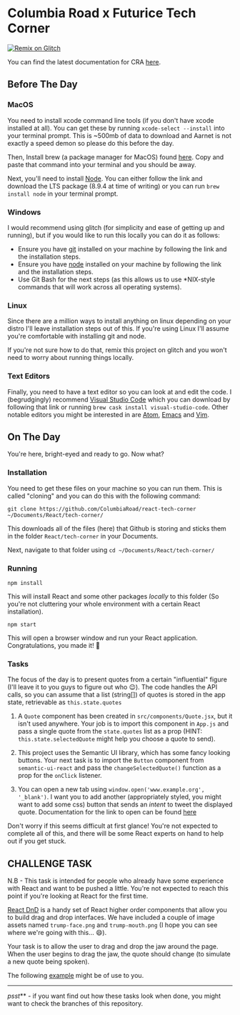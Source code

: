 # Columbia Road x Futurice Tech Corner

[![Remix on Glitch](https://cdn.glitch.com/2703baf2-b643-4da7-ab91-7ee2a2d00b5b%2Fremix-button.svg)](https://glitch.com/edit/#!/import/github/ColumbiaRoad/react-tech-corner)

You can find the latest documentation for CRA [here](https://github.com/facebookincubator/create-react-app/blob/master/packages/react-scripts/template/README.md).

## Before The Day

### MacOS
You need to install xcode command line tools (if you don't have xcode installed at all). You can get these by running `xcode-select --install` into your terminal prompt. This is ~500mb of data to download and Aarnet is not exactly a speed demon so please do this before the day.

Then, Install brew (a package manager for MacOS) found [here](https://brew.sh/). Copy and paste that command into your terminal and you should be away.

Next, you'll need to install [Node](https://nodejs.org/en/). You can either follow the link and download the LTS package (8.9.4 at time of writing) or you can run `brew install node` in your terminal prompt.

### Windows
I would recommend using glitch (for simplicity and ease of getting up and running), but if you would like to run this locally you can do it as follows:

- Ensure you have [git](https://gitforwindows.org/) installed on your machine by following the link and the installation steps.
- Ensure you have [node](https://nodejs.org/en/) installed on your machine by following the link and the installation steps.
- Use Git Bash for the next steps (as this allows us to use *NIX-style commands that will work across all operating systems).

### Linux
Since there are a million ways to install anything on linux depending on your distro I'll leave installation steps out of this. If you're using Linux I'll assume you're comfortable with installing git and node. 

If you're not sure how to do that, remix this project on glitch and you won't need to worry about running things locally.

### Text Editors
Finally, you need to have a text editor so you can look at and edit the code. I (begrudgingly) recommend [Visual Studio Code](https://code.visualstudio.com/) which you can download by following that link or running `brew cask install visual-studio-code`. Other notable editors you might be interested in are [Atom](https://atom.io/), [Emacs](https://www.gnu.org/software/emacs/) and [Vim](https://github.com/vim/vim).

## On The Day
You're here, bright-eyed and ready to go. Now what?

### Installation
You need to get these files on your machine so you can run them. This is called "cloning" and you can do this with the following command:

`git clone https://github.com/ColumbiaRoad/react-tech-corner ~/Documents/React/tech-corner/`

This downloads all of the files (here) that Github is storing and sticks them in the folder `React/tech-corner` in your Documents.

Next, navigate to that folder using `cd ~/Documents/React/tech-corner/`

### Running

`npm install`

This will install React and some other packages _locally_ to this folder (So you're not cluttering your whole environment with a certain React installation).

`npm start`

This will open a browser window and run your React application. Congratulations, you made it! 🎉

### Tasks

The focus of the day is to present quotes from a certain "influential" figure (I'll leave it to you guys to figure out who 😉). The code handles the API calls, so you can assume that a list (string[]) of quotes is stored in the app state, retrievable as `this.state.quotes`

1. A `Quote` component has been created in `src/components/Quote.jsx`, but it isn't used anywhere. Your job is to import this component in `App.js` and pass a single quote from the `state.quotes` list as a prop (HINT: `this.state.selectedQuote` might help you choose a quote to send).

2. This project uses the Semantic UI library, which has some fancy looking buttons. Your next task is to import the `Button` component from `semantic-ui-react` and pass the `changeSelectedQuote()` function as a prop for the `onClick` listener.

3. You can open a new tab using `window.open('www.example.org', '_blank')`. I want you to add another (appropriately styled, you might want to add some css) button that sends an _intent_ to tweet the displayed quote. Documentation for the link to open can be found [here](https://dev.twitter.com/web/tweet-button)

Don't worry if this seems difficult at first glance! You're not expected to complete all of this, and there will be some React experts on hand to help out if you get stuck.


## CHALLENGE TASK

N.B - This task is intended for people who already have some experience with React and want to be pushed a little. You're not expected to reach this point if you're looking at React for the first time.

[React DnD](https://react-dnd.github.io/react-dnd/) is a handy set of React higher order components that allow you to build drag and drop interfaces. We have included a couple of image assets named `trump-face.png` and `trump-mouth.png` (I hope you can see where we're going with this... 😄).

Your task is to allow the user to drag and drop the jaw around the page. When the user begins to drag the jaw, the quote should change (to simulate a new quote being spoken).

The following [example](https://react-dnd.github.io/react-dnd/examples-drag-around-naive.html) might be of use to you.

----
_psst_** - if you want find out how these tasks look when done, you might want to check the branches of this repository.

